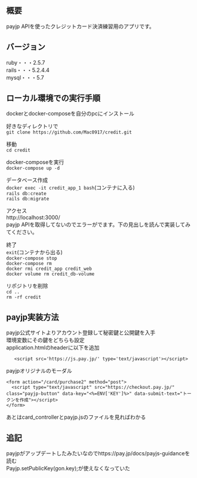 ## 概要
payjp APIを使ったクレジットカード決済練習用のアプリです。

## バージョン
ruby・・・2.5.7<br>
rails・・・5.2.4.4<br>
mysql・・・5.7

## ローカル環境での実行手順
dockerとdocker-composeを自分のpcにインストール

好きなディレクトリで<br>
`git clone https://github.com/Mac0917/credit.git`

移動<br>
`cd credit`

docker-composeを実行<br>
`docker-compose up -d`

データベース作成<br>
`docker exec -it credit_app_1 bash`(コンテナに入る)<br>
`rails db:create`<br>
`rails db:migrate`<br>

アクセス<br>
http://localhost:3000/<br>
payjp APIを取得してないのでエラーがでます。下の見出しを読んで実装してみてください。

終了<br>
`exit`(コンテナから出る)<br>
`docker-compose stop`<br>
`docker-compose rm`<br>
`docker rmi credit_app credit_web`<br>
`docker volume rm credit_db-volume`

リポジトリを削除<br>
`cd ..`<br>
`rm -rf credit`


## payjp実装方法
payjp公式サイトよりアカウント登録して秘密鍵と公開鍵を入手<br>
環境変数にその鍵をどちらも設定<br>
application.htmlのheaderに以下を追加<br>
```
   <script src='https://js.pay.jp/' type='text/javascript'></script>
```
payjpオリジナルのモーダル<br>
```
<form action="/card/purchase2" method="post">
  <script type="text/javascript" src="https://checkout.pay.jp/" class="payjp-button" data-key="<%=ENV['KEY']%>" data-submit-text="トークンを作成"></script>
</form>
```
あとはcard_controllerとpayjp.jsのファイルを見ればわかる<br>


## 追記
payjpがアップデートしたみたいなのでhttps://pay.jp/docs/payjs-guidanceを読む<br>
Payjp.setPublicKey(gon.key);が使えなくなっていた